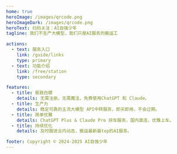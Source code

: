 ```yaml
---
home: true
heroImage: /images/qrcode.png
heroImageDark: /images/qrcode.png
heroText: 扫码关注：AI自强少年
tagline: 我们不生产大模型，我们只是AI服务的搬运工

actions:
  - text: 服务入口
    link: /guide/links
    type: primary
  - text: 功能介绍
    link: /free/station
    type: secondary

features:
  - title: 极致白嫖
    details: 无需注册，无需魔法，免费使用ChatGPT 和 Claude。
  - title: 生产力
    details: 稳定可靠的主流大模型 API中转服务，即买即用，不会过期。
  - title: 简单优雅
    details: ChatGPT Plus & Claude Pro 拼车服务，国内直连，优雅上车。
  - title: 持续优化
    details: 及时跟进业内动态，搬运最新最top的AI服务。

footer: Copyright © 2024-2025 AI自强少年
---
```



